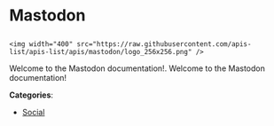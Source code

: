# Mastodon<p align="center">
    <img width="400" src="https://raw.githubusercontent.com/apis-list/apis-list/apis/mastodon/logo_256x256.png" />
</p>

Welcome to the Mastodon documentation!.  Welcome to the Mastodon documentation!

**Categories**:

- [Social](https://github/apis-list/apis-list#social)





